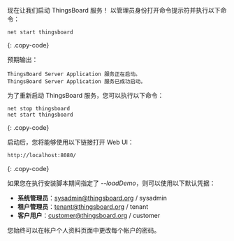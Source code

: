 现在让我们启动 ThingsBoard 服务！
以管理员身份打开命令提示符并执行以下命令：

```shell
net start thingsboard
```
{: .copy-code}

预期输出：

```text
ThingsBoard Server Application 服务正在启动。
ThingsBoard Server Application 服务已成功启动。
```

为了重新启动 ThingsBoard 服务，您可以执行以下命令：

```shell
net stop thingsboard
net start thingsboard
```
{: .copy-code}

启动后，您将能够使用以下链接打开 Web UI：

```bash
http://localhost:8080/
```
{: .copy-code}

如果您在执行安装脚本期间指定了 *--loadDemo*，则可以使用以下默认凭据：

- **系统管理员**：sysadmin@thingsboard.org / sysadmin
- **租户管理员**：tenant@thingsboard.org / tenant
- **客户用户**：customer@thingsboard.org / customer

您始终可以在帐户个人资料页面中更改每个帐户的密码。